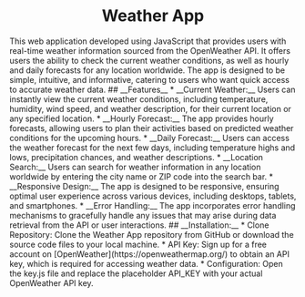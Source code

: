 <h1 align="center"> Weather App </h1>
This web application developed using JavaScript that provides users with real-time weather information sourced from the OpenWeather API. It offers users the ability to check the current weather conditions, as well as hourly and daily forecasts for any location worldwide. The app is designed to be simple, intuitive, and informative, catering to users who want quick access to accurate weather data.
## __Features__
* __Current Weather:__ Users can instantly view the current weather conditions, including temperature, humidity, wind speed, and weather description, for their current location or any specified location.
* __Hourly Forecast:__ The app provides hourly forecasts, allowing users to plan their activities based on predicted weather conditions for the upcoming hours.
* __Daily Forecast:__ Users can access the weather forecast for the next few days, including temperature highs and lows, precipitation chances, and weather descriptions.
* __Location Search:__ Users can search for weather information in any location worldwide by entering the city name or ZIP code into the search bar.
* __Responsive Design:__ The app is designed to be responsive, ensuring optimal user experience across various devices, including desktops, tablets, and smartphones.
* __Error Handling:__ The app incorporates error handling mechanisms to gracefully handle any issues that may arise during data retrieval from the API or user interactions.
## __Installation:__
* Clone Repository: Clone the Weather App repository from GitHub or download the source code files to your local machine.
* API Key: Sign up for a free account on [OpenWeather](https://openweathermap.org/) to obtain an API key, which is required for accessing weather data.
* Configuration: Open the key.js file and replace the placeholder API_KEY with your actual OpenWeather API key.

